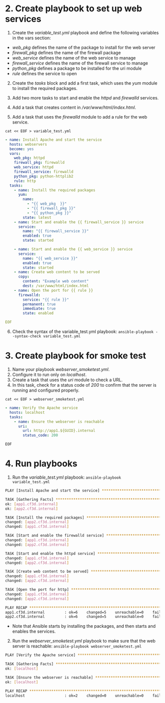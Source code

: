 # 2. Create playbook to set up web services
1. Create the *variable_test.yml*  playbook and define the following variables in the vars section:

* *web_pkg* defines the name of the package to install for the web server
* *firewall_pkg* defines the name of the firewall package
* *web_service* defines the name of the web service to manage
* *firewall_service* defines the name of the firewall service to manage
* *python_pkg* defines a package to be installed for the uri module
* *rule* defines the service to open

2. Create the *tasks* block and add a first task, which uses the *yum* module to install the required packages.

3. Add two more tasks to start and enable the *httpd* and *firewalld* services.

4. Add a task that creates content in */var/www/html/index.html*.

5. Add a task that uses the *firewalld* module to add a rule for the web service.

`cat << EOF > variable_test.yml`
~~~yaml
- name: Install Apache and start the service
  hosts: webservers
  become: yes
  vars:
    web_pkg: httpd
    firewall_pkg: firewalld
    web_service: httpd
    firewall_service: firewalld
    python_pkg: python-httplib2
    rule: http
  tasks:
    - name: Install the required packages
      yum:
        name:
          - "{{ web_pkg  }}"
          - "{{ firewall_pkg }}"
          - "{{ python_pkg }}"
        state: latest
    - name: Start and enable the {{ firewall_service }} service
      service:
        name: "{{ firewall_service }}"
        enabled: true
        state: started

    - name: Start and enable the {{ web_service }} service
      service:
        name: "{{ web_service }}"
        enabled: true
        state: started
    - name: Create web content to be served
      copy:
        content: "Example web content"
        dest: /var/www/html/index.html
    - name: Open the port for {{ rule }}
      firewalld:
        service: "{{ rule }}"
        permanent: true
        immediate: true
        state: enabled

EOF
~~~
6. Check the syntax of the variable_test.yml playbook:
`ansible-playbook --syntax-check variable_test.yml`

# 3. Create playbook for smoke test

1. Name your playbook *webserver_smoketest.yml*.
2. Configure it to run only on *localhost*.
3. Create a task that uses the *uri* module to check a URL.
4. In this task, check for a status code of *200* to confirm that the server is running and configured properly.

`cat << EOF > webserver_smoketest.yml`
~~~yaml
- name: Verify the Apache service
  hosts: localhost
  tasks:
    - name: Ensure the webserver is reachable
      uri:
        url: http://app1.${GUID}.internal
        status_code: 200
~~~
`EOF`

# 4. Run playbooks
1. Run the *variable_test.yml* playbook:
`ansible-playbook variable_test.yml`

~~~bash
PLAY [Install Apache and start the service] ****************************************************************

TASK [Gathering Facts] *************************************************************************************
ok: [app1.cf3d.internal]
ok: [app2.cf3d.internal]

TASK [Install the required packages] ***********************************************************************
changed: [app2.cf3d.internal]
changed: [app1.cf3d.internal]

TASK [Start and enable the firewalld service] **************************************************************
changed: [app1.cf3d.internal]
changed: [app2.cf3d.internal]

TASK [Start and enable the httpd service] ******************************************************************
changed: [app1.cf3d.internal]
changed: [app2.cf3d.internal]

TASK [Create web content to be served] *********************************************************************
changed: [app1.cf3d.internal]
changed: [app2.cf3d.internal]

TASK [Open the port for http] ******************************************************************************
changed: [app1.cf3d.internal]
changed: [app2.cf3d.internal]

PLAY RECAP *************************************************************************************************
app1.cf3d.internal         : ok=6    changed=5    unreachable=0    failed=0    skipped=0    rescued=0    ignored=0   
app2.cf3d.internal         : ok=6    changed=5    unreachable=0    failed=0    skipped=0    rescued=0    ignored=0   
~~~

* Note that Ansible starts by installing the packages, and then starts and enables the services.

2. Run the *webserver_smoketest.yml* playbook to make sure that the web server is reachable:
`ansible-playbook webserver_smoketest.yml`
~~~bash
PLAY [Verify the Apache service] ***************************************************************************

TASK [Gathering Facts] *************************************************************************************
ok: [localhost]

TASK [Ensure the webserver is reachable] *******************************************************************
ok: [localhost]

PLAY RECAP *************************************************************************************************
localhost                  : ok=2    changed=0    unreachable=0    failed=0    skipped=0    rescued=0    ignored=0   
~~~

